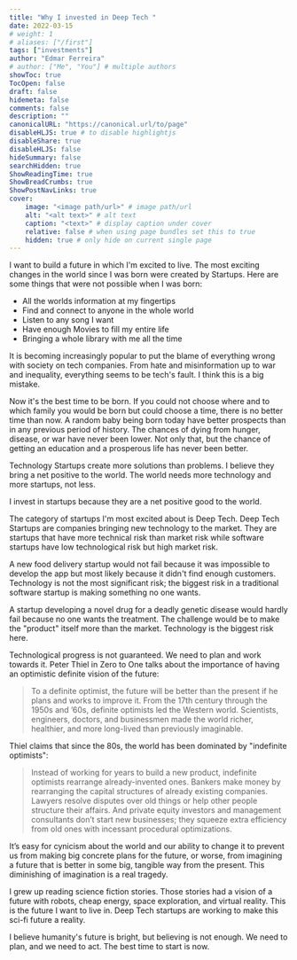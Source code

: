 ```yaml
---
title: "Why I invested in Deep Tech "
date: 2022-03-15
# weight: 1
# aliases: ["/first"]
tags: ["investments"]
author: "Edmar Ferreira"
# author: ["Me", "You"] # multiple authors
showToc: true
TocOpen: false
draft: false
hidemeta: false
comments: false
description: ""
canonicalURL: "https://canonical.url/to/page"
disableHLJS: true # to disable highlightjs
disableShare: true
disableHLJS: false
hideSummary: false
searchHidden: true
ShowReadingTime: true
ShowBreadCrumbs: true
ShowPostNavLinks: true
cover:
    image: "<image path/url>" # image path/url
    alt: "<alt text>" # alt text
    caption: "<text>" # display caption under cover
    relative: false # when using page bundles set this to true
    hidden: true # only hide on current single page
---
```


I want to build a future in which I'm excited to live. The most exciting changes in the world since I was born were created by Startups.  Here are some things that were not possible when I was born:

* All the worlds information at my fingertips
* Find and connect to anyone in the whole world
* Listen to any song I want
* Have enough Movies to fill my entire life
* Bringing a whole library with me all the time

It is becoming increasingly popular to put the blame of everything wrong with society on tech companies. From hate and misinformation up to war and inequality, everything seems to be tech's fault. I think this is a big mistake.

Now it's the best time to be born. If you could not choose where and to which family you would be born but could choose a time, there is no better time than now. A random baby being born today have better prospects than in any previous period of history. The chances of dying from hunger, disease, or war have never been lower. Not only that, but the chance of getting an education and a prosperous life has never been better.

Technology Startups create more solutions than problems. I believe they bring a net positive to the world. The world needs more technology and more startups, not less. 

I invest in startups because they are a net positive good to the world. 

The category of startups I'm most excited about is Deep Tech.
Deep Tech Startups are companies bringing new technology to the market. They are startups that have more technical risk than market risk while software startups have low technological risk but high market risk. 

A new food delivery startup would not fail because it was impossible to develop the app but most likely because it didn't find enough customers. Technology is not the most significant risk; the biggest risk in a traditional software startup is making something no one wants. 

A startup developing a novel drug for a deadly genetic disease would hardly fail because no one wants the treatment. The challenge would be to make the "product" itself more than the market. Technology is the biggest risk here. 

Technological progress is not guaranteed. We need to plan and work towards it. Peter Thiel in Zero to One talks about the importance of having an optimistic definite vision of the future:

> To a definite optimist, the future will be better than the present if he plans and works to improve it. From the 17th century through the 1950s and ’60s, definite optimists led the Western world. Scientists, engineers, doctors, and businessmen made the world richer, healthier, and more long-lived than previously imaginable. 

Thiel claims that since the 80s, the world has been dominated by "indefinite optimists":

> Instead of working for years to build a new product, indefinite optimists rearrange already-invented ones. Bankers make money by rearranging the capital structures of already existing companies. Lawyers resolve disputes over old things or help other people structure their affairs. And private equity investors and management consultants don’t start new businesses; they squeeze extra efficiency from old ones with incessant procedural optimizations.

It’s easy for cynicism about the world and our ability to change it to prevent us from making big concrete plans for the future, or worse, from imagining a future that is better in some big, tangible way from the present. This diminishing of imagination is a real tragedy. 

I grew up reading science fiction stories. Those stories had a vision of a future with robots, cheap energy, space exploration, and virtual reality. This is the future I want to live in. Deep Tech startups are working to make this sci-fi future a reality. 

I believe humanity's future is bright, but believing is not enough. We need to plan, and we need to act. The best time to start is now.

